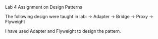 Lab 4 Assignment on Design Patterns

The following design were taught in lab:
-> Adapter
-> Bridge
-> Proxy 
-> Flyweight 

I have used Adapter and Flyweight to design the pattern.

